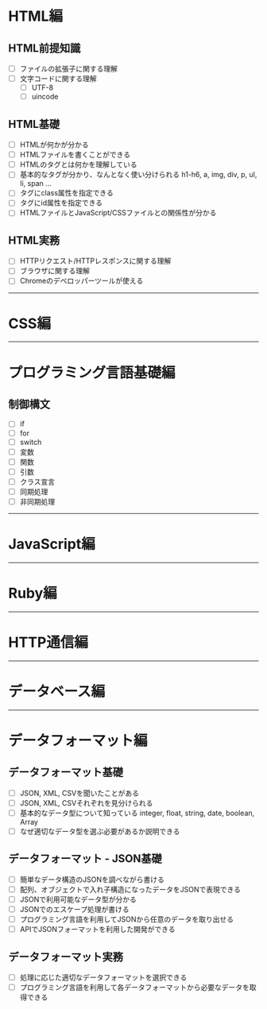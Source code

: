 # HTML編

## HTML前提知識

- [ ] ファイルの拡張子に関する理解
- [ ] 文字コードに関する理解
  - [ ] UTF-8
  - [ ] uincode

## HTML基礎

- [ ] HTMLが何かが分かる
- [ ] HTMLファイルを書くことができる
- [ ] HTMLのタグとは何かを理解している
- [ ] 基本的なタグが分かり、なんとなく使い分けられる
  h1-h6, a, img, div, p, ul, li, span ...
- [ ] タグにclass属性を指定できる
- [ ] タグにid属性を指定できる
- [ ] HTMLファイルとJavaScript/CSSファイルとの関係性が分かる

## HTML実務

- [ ] HTTPリクエスト/HTTPレスポンスに関する理解
- [ ] ブラウザに関する理解
- [ ] Chromeのデベロッパーツールが使える

---
# CSS編

---
# プログラミング言語基礎編

## 制御構文

- [ ] if
- [ ] for
- [ ] switch
- [ ] 変数
- [ ] 関数
- [ ] 引数
- [ ] クラス宣言
- [ ] 同期処理
- [ ] 非同期処理

---
# JavaScript編

---
# Ruby編

---
# HTTP通信編

---
# データベース編

---

# データフォーマット編

## データフォーマット基礎

- [ ] JSON, XML, CSVを聞いたことがある
- [ ] JSON, XML, CSVそれぞれを見分けられる
- [ ] 基本的なデータ型について知っている
  integer, float, string, date, boolean, Array
- [ ] なぜ適切なデータ型を選ぶ必要があるか説明できる

## データフォーマット - JSON基礎

- [ ] 簡単なデータ構造のJSONを調べながら書ける
- [ ] 配列、オブジェクトで入れ子構造になったデータをJSONで表現できる
- [ ] JSONで利用可能なデータ型が分かる
- [ ] JSONでのエスケープ処理が書ける
- [ ] プログラミング言語を利用してJSONから任意のデータを取り出せる
- [ ] APIでJSONフォーマットを利用した開発ができる

## データフォーマット実務

- [ ] 処理に応じた適切なデータフォーマットを選択できる
- [ ] プログラミング言語を利用して各データフォーマットから必要なデータを取得できる
